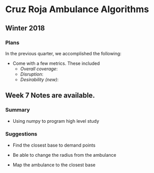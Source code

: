 # Cruz Roja Ambulance Algorithms

## Winter 2018

### Plans

In the previous quarter, we accomplished the following:

- Come with a few metrics. These included
	- _Overall coverage_: 
	- _Disruption_: 
	- _Desirability (new)_:






## Week 7 Notes are available.
### Summary 
- Using numpy to program high level study 

### Suggestions
- Find the closest base to demand points

- Be able to change the radius from the ambulance

- Map the ambulance to the closest base